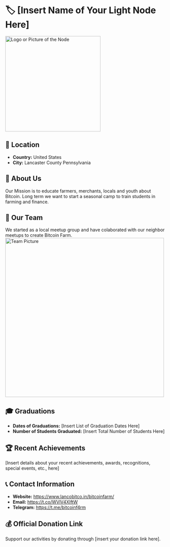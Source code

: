 # 🏷️ [Insert Name of Your Light Node Here]
<img src="https://github.com/MyFirstBitcoin/Light-Node-Directory/blob/main/logo_placeholder.png" width="300" alt="Logo or Picture of the Node"> <!-- 1 picture maximum -->

## 📍 Location
- **Country:** United States
- **City:** Lancaster County Pennsylvania

## 📖 About Us
Our Mission is to educate farmers, merchants, locals and youth about Bitcoin.
Long term we want to start a seasonal camp to train students in farming and finance.

## 👥 Our Team
We started as a local meetup group and have colaborated with our neighbor meetups to create Bitcoin Farm.
<img src="https://github.com/MyFirstBitcoin/Light-Node-Directory/blob/main/team_placeholder.png" width="500" alt="Team Picture"> <!-- 1 picture maximum -->

## 🎓 Graduations
- **Dates of Graduations:** [Insert List of Graduation Dates Here]
- **Number of Students Graduated:** [Insert Total Number of Students Here]

## 🏆 Recent Achievements
[Insert details about your recent achievements, awards, recognitions, special events, etc., here]

## 📞 Contact Information
- **Website:** https://www.lancobitco.in/bitcoinfarm/
- **Email:** https://t.co/WVlV4XIftW
- **Telegram:** https://t.me/bitcoinf4rm

## 💰 Official Donation Link
Support our activities by donating through [insert your donation link here].
